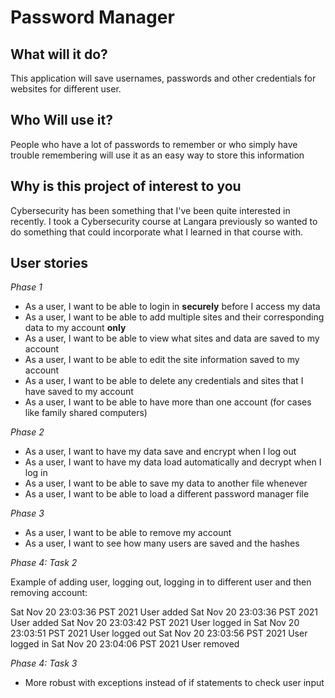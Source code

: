 # Password Manager

## What will it do?

This application will save usernames, passwords and other credentials for websites for different user.

## Who Will use it?

People who have a lot of passwords to remember or who simply 
have trouble remembering will use it as an easy way to store this information

## Why is this project of interest to you

Cybersecurity has been something that I've been quite interested in recently. I took a Cybersecurity course at 
Langara previously so wanted to do something that could incorporate what I learned in that course with.

## User stories

*Phase 1*
- As a user, I want to be able to login in **securely** before I access my data
- As a user, I want to be able to add multiple sites and their corresponding data to my account **only**
- As a user, I want to be able to view what sites and data are saved to my account
- As a user, I want to be able to edit the site information saved to my account
- As a user, I want to be able to delete any credentials and sites that I have saved to my account
- As a user, I want to be able to have more than one account (for cases like family shared computers)

*Phase 2*
- As a user, I want to have my data save and encrypt when I log out
- As a user, I want to have my data load automatically and decrypt when I log in
- As a user, I want to be able to save my data to another file whenever
- As a user, I want to be able to load a different password manager file

*Phase 3*
- As a user, I want to be able to remove my account
- As a user, I want to see how many users are saved and the hashes

*Phase 4: Task 2*

Example of adding user, logging out, logging in to different user and then removing account:

Sat Nov 20 23:03:36 PST 2021
User added
Sat Nov 20 23:03:36 PST 2021
User added
Sat Nov 20 23:03:42 PST 2021
User logged in
Sat Nov 20 23:03:51 PST 2021
User logged out
Sat Nov 20 23:03:56 PST 2021
User logged in
Sat Nov 20 23:04:06 PST 2021
User removed

*Phase 4: Task  3*

- More robust with exceptions instead of if statements to check user input